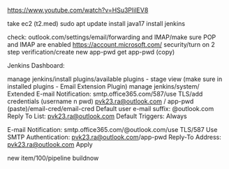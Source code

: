 https://www.youtube.com/watch?v=HSu3PIilEV8

take ec2 (t2.med)
sudo apt update
install java17
install jenkins

check: outlook.com/settings/email/forwarding and IMAP/make sure POP and IMAP are enabled
https://account.microsoft.com/
security/turn on 2 step verification/create new app-pwd
get app-pwd (copy)

Jenkins Dashboard:

manage jenkins/install plugins/available plugins - stage view (make sure in installed plugins - Email Extension Plugin)
manage jenkins/system/
Extended E-mail Notification:
smtp.office365.com/587/use TLS/add credentials (username n pwd)
pvk23.ra@outlook.com / app-pwd (paste)/email-cred/email-cred
Default user e-mail suffix: @outlook.com
Reply To List: pvk23.ra@outlook.com
Default Triggers: Always

E-mail Notification:
smtp.office365.com/@outlook.com/use TLS/587
Use SMTP Authentication: pvk23.ra@outlook.com/app-pwd
Reply-To Address: pvk23.ra@outlook.com
Apply

new item/100/pipeline
buildnow
